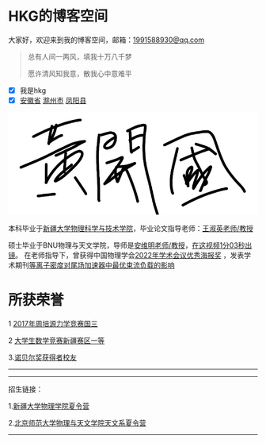 # HKG的博客空间

<p align="center">
 
大家好，欢迎来到我的博客空间，邮箱：1991588930@qq.com

</p>

> 总有人间一两风，填我十万八千梦
>
> 愿许清风知我意，散我心中意难平

- [x] 我是hkg
- [x] [安徽省](https://baike.baidu.com/item/%E5%AE%89%E5%BE%BD%E7%9C%81/526353) [滁州市](https://baike.baidu.com/item/%E6%BB%81%E5%B7%9E%E5%B8%82/210918?fromModule=lemma_inlink) [凤阳县](https://baike.baidu.com/item/%E5%87%A4%E9%98%B3%E5%8E%BF/5285002?fromModule=lemma_inlink)

![](./20240704-220111.png "我的签名")

本科毕业于[新疆大学物理科学与技术学院](https://phy.xju.edu.cn/)，毕业论文指导老师：[王淑英老师/教授](https://phy.xju.edu.cn/info/1121/2164.htm)

硕士毕业于BNU物理与天文学院，导师是[安维明老师/教授](https://astro.bnu.edu.cn/zw/gk/szdw/zrjs/js/102182.html)，[在这视频1分03秒出镜](https://v.douyin.com/i6X84p9T/)。
在老师指导下，曾获得中国物理学会[2022年学术会议优秀海报奖](http://meeting.cps-net.org.cn/sustech2022/multiinfo/74)
，发表学术期刊[等离子密度对尾场加速器中最优束流负载的影响](http://www.bnujournal.com/article/doi/10.12202/j.0476-0301.2023166)

# 所获荣誉
1 [2017年周培源力学竞赛国三](https://publicqn.saikr.com/23ac802d349a4fb6bc7586455d363a341498643688769.xls?attname=%E9%99%84%E4%BB%B62%EF%BC%9A%E4%B8%AA%E4%BA%BA%E8%B5%9B%E4%B8%89%E7%AD%89%E5%A5%96%E5%92%8C%E4%BC%98%E7%A7%80%E5%A5%96.xls)

2 [大学生数学竞赛新疆赛区一等](https://mp.weixin.qq.com/s/JK12FDrq0Thcwr0rGBTbIA)

3.[诺贝尔奖获得者校友]()
 ***
 ---
 
招生链接：

1.[新疆大学物理学院夏令营](https://phy.xju.edu.cn/info/1133/3172.htm)

2.[北京师范大学物理与天文学院天文系夏令营](https://xly.bnu.edu.cn/www/xly/xly/detail?id=62a49211-d706-4405-b544-9b6813a116b4)


---















     



